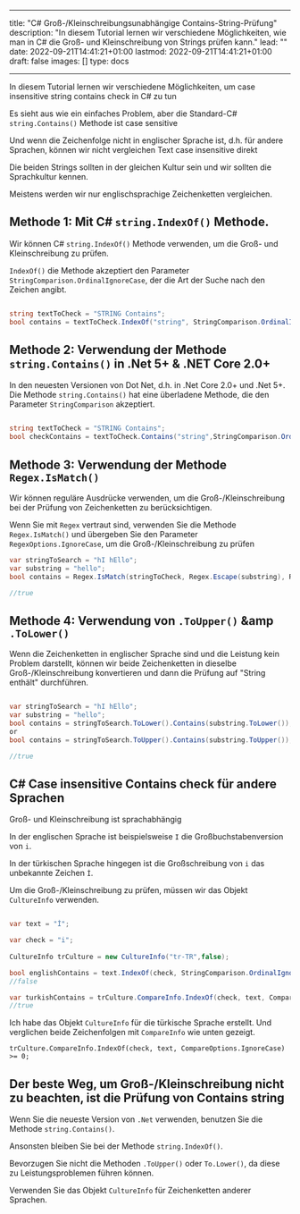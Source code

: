 
---
title: "C# Groß-/Kleinschreibungsunabhängige Contains-String-Prüfung"
description: "In diesem Tutorial lernen wir verschiedene Möglichkeiten, wie man in C# die Groß- und Kleinschreibung von Strings prüfen kann."
lead: ""
date: 2022-09-21T14:41:21+01:00
lastmod: 2022-09-21T14:41:21+01:00
draft: false
images: []
type: docs

---


In diesem Tutorial lernen wir verschiedene Möglichkeiten, um case insensitive string contains check in C# zu tun 

Es sieht aus wie ein einfaches Problem, aber die Standard-C# `string.Contains()` Methode ist case sensitive 

Und wenn die Zeichenfolge nicht in englischer Sprache ist, d.h. für andere Sprachen, können wir nicht vergleichen Text case insensitive direkt 

Die beiden Strings sollten in der gleichen Kultur sein und wir sollten die Sprachkultur kennen.

Meistens werden wir nur englischsprachige Zeichenketten vergleichen.

## Methode 1: Mit C# `string.IndexOf()` Methode.

Wir können C# `string.IndexOf()` Methode verwenden, um die Groß- und Kleinschreibung zu prüfen.

`IndexOf()` die Methode akzeptiert den Parameter `StringComparison.OrdinalIgnoreCase`, der die Art der Suche nach den Zeichen angibt.

```csharp

string textToCheck = "STRING Contains";
bool contains = textToCheck.IndexOf("string", StringComparison.OrdinalIgnoreCase) >= 0;

```

## Methode 2: Verwendung der Methode `string.Contains()` in .Net 5+ &amp; .NET Core 2.0+

In den neuesten Versionen von Dot Net, d.h. in .Net Core 2.0+ und .Net 5+. Die Methode `string.Contains()` hat eine überladene Methode, die den Parameter `StringComparison` akzeptiert.

```csharp

string textToCheck = "STRING Contains";
bool checkContains = textToCheck.Contains("string",StringComparison.OrdinalIgnoreCase);

```

## Methode 3: Verwendung der Methode `Regex.IsMatch()` 

Wir können reguläre Ausdrücke verwenden, um die Groß-/Kleinschreibung bei der Prüfung von Zeichenketten zu berücksichtigen.

Wenn Sie mit `Regex` vertraut sind, verwenden Sie die Methode `Regex.IsMatch()` und übergeben Sie den Parameter `RegexOptions.IgnoreCase`, um die Groß-/Kleinschreibung zu prüfen 

```csharp
var stringToSearch = "hI hEllo";
var substring = "hello";
bool contains = Regex.IsMatch(stringToCheck, Regex.Escape(substring), RegexOptions.IgnoreCase);

//true

```

## Methode 4: Verwendung von `.ToUpper()` &amp `.ToLower()`

Wenn die Zeichenketten in englischer Sprache sind und die Leistung kein Problem darstellt, können wir beide Zeichenketten in dieselbe Groß-/Kleinschreibung konvertieren und dann die Prüfung auf "String enthält" durchführen.

```csharp

var stringToSearch = "hI hEllo";
var substring = "hello";
bool contains = stringToSearch.ToLower().Contains(substring.ToLower());
or 
bool contains = stringToSearch.ToUpper().Contains(substring.ToUpper());

//true

```
## C# Case insensitive Contains check für andere Sprachen

Groß- und Kleinschreibung ist sprachabhängig 

In der englischen Sprache ist beispielsweise `I` die Großbuchstabenversion von `i`.

In der türkischen Sprache hingegen ist die Großschreibung von `i` das unbekannte Zeichen `İ`.

Um die Groß-/Kleinschreibung zu prüfen, müssen wir das Objekt `CultureInfo` verwenden.


```csharp

var text = "İ";

var check = "i";
            
CultureInfo trCulture = new CultureInfo("tr-TR",false);

bool englishContains = text.IndexOf(check, StringComparison.OrdinalIgnoreCase) >= 0;
//false

var turkishContains = trCulture.CompareInfo.IndexOf(check, text, CompareOptions.IgnoreCase) >= 0;
//true
```

Ich habe das Objekt `CultureInfo` für die türkische Sprache erstellt. Und verglichen beide Zeichenfolgen mit `CompareInfo` wie unten gezeigt.

```
trCulture.CompareInfo.IndexOf(check, text, CompareOptions.IgnoreCase) >= 0;
```

## Der beste Weg, um Groß-/Kleinschreibung nicht zu beachten, ist die Prüfung von Contains string

Wenn Sie die neueste Version von `.Net` verwenden, benutzen Sie die Methode `string.Contains()`.

Ansonsten bleiben Sie bei der Methode `string.IndexOf()`.

Bevorzugen Sie nicht die Methoden `.ToUpper()` oder `To.Lower()`, da diese zu Leistungsproblemen führen können.

Verwenden Sie das Objekt `CultureInfo` für Zeichenketten anderer Sprachen.

